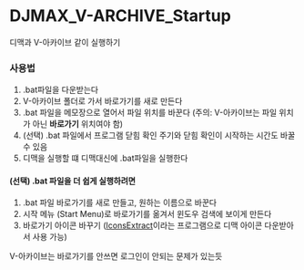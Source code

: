 # DJMAX_V-ARCHIVE_Startup
디맥과 V-아카이브 같이 실행하기

### 사용법
1. .bat파일을 다운받는다
2. V-아카이브 폴더로 가서 바로가기를 새로 만든다
3. .bat 파일을 메모장으로 열어서 파일 위치를 바꾼다 (주의: V-아카이브는 파일 위치가 아닌 **바로가기** 위치여야 함)
4. (선택) .bat 파일에서 프로그램 닫힘 확인 주기와 닫힘 확인이 시작하는 시간도 바꿀 수 있음
5. 디맥을 실행할 떄 디맥대신에 .bat파일을 실행한다

#### (선택) .bat 파일을 더 쉽게 실행하려면
1. .bat 파일 바로가기를 새로 만들고, 원하는 이름으로 바꾼다
2. 시작 메뉴 (Start Menu)로 바로가기를 옮겨서 윈도우 검색에 보이게 만든다
3. 바로가기 아이콘 바꾸기 ([IconsExtract](https://www.nirsoft.net/utils/iconsext.html)이라는 프로그램으로 디맥 아이콘 다운받아서 사용 가능)

V-아카이브는 바로가기를 안쓰면 로그인이 안되는 문제가 있는듯
